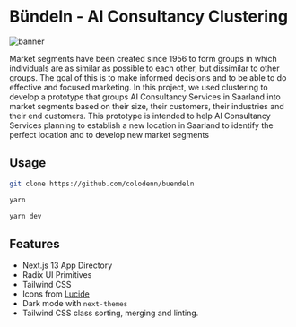 # Bündeln - AI Consultancy Clustering
![banner](https://github.com/colodenn/buendeln/assets/43729834/845f6359-b186-4689-b92f-e7ca4e4e1c11)

Market segments have been created since 1956 to
form groups in which individuals are as similar as possible to
each other, but dissimilar to other groups. The goal of this is
to make informed decisions and to be able to do effective and
focused marketing. In this project, we used clustering to develop
a prototype that groups AI Consultancy Services in Saarland
into market segments based on their size, their customers, their
industries and their end customers. This prototype is intended to
help AI Consultancy Services planning to establish a new location
in Saarland to identify the perfect location and to develop new
market segments

## Usage

```bash
git clone https://github.com/colodenn/buendeln
```

```bash
yarn
```

```bash
yarn dev
```

## Features
- Next.js 13 App Directory
- Radix UI Primitives
- Tailwind CSS
- Icons from [Lucide](https://lucide.dev)
- Dark mode with `next-themes`
- Tailwind CSS class sorting, merging and linting.


